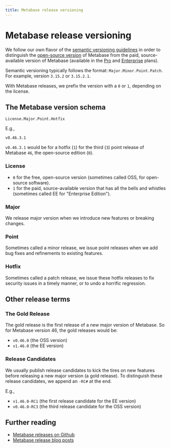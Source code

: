 ```yaml
---
title: Metabase release versioning
---
```


# Metabase release versioning

We follow our own flavor of the [semantic versioning guidelines](https://semver.org/) in order to distinguish the [open-source version](https://www.metabase.com/product/starter) of Metabase from the paid, source-available version of Metabase (available in the [Pro](https://www.metabase.com/product/pro) and [Enterprise](https://www.metabase.com/product/enterprise) plans).

Semantic versioning typically follows the format: `Major.Minor.Point.Patch`. For example, version `3.15.2` or `3.15.2.1`.

With Metabase releases, we prefix the version with a `0` or `1`, depending on the license.

## The Metabase version schema

```
License.Major.Point.Hotfix
```

E.g.,

```
v0.46.3.1
```

`v0.46.3.1` would be for a hotfix (`1`) for the third (`3`) point release of Metabase `46`, the open-source edition (`0`).

### License

- `0` for the free, open-source version (sometimes called OSS, for open-source software).
- `1` for the paid, source-available version that has all the bells and whistles (sometimes called EE for "Enterprise Edition").

### Major

We release major version when we introduce new features or breaking changes.

### Point

Sometimes called a minor release, we issue point releases when we add bug fixes and refinements to existing features.

### Hotfix

Sometimes called a patch release, we issue these hotfix releases to fix security issues in a timely manner, or to undo a horrific regression.

## Other release terms

### The Gold Release

The gold release is the first release of a new major version of Metabase. So for Metabase version 46, the gold releases would be:

- `v0.46.0` (the OSS version)
- `v1.46.0` (the EE version)

### Release Candidates

We usually publish release candidates to kick the tires on new features before releasing a new major version (a gold release). To distinguish these release candidates, we append an `-RC#` at the end.

E.g.,

- `v1.46.0-RC1` (the first release candidate for the EE version)
- `v0.46.0-RC3` (the third release candidate for the OSS version)

## Further reading

- [Metabase releases on Github](https://github.com/metabase/metabase/releases)
- [Metabase release blog posts](https://www.metabase.com/releases)
